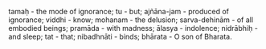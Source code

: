 tamaḥ - the mode of ignorance; tu - but; ajñāna-jam - produced of ignorance; viddhi - know; mohanam - the delusion; sarva-dehinām - of all embodied beings; pramāda - with madness; ālasya - indolence; nidrābhiḥ - and sleep; tat - that; nibadhnāti - binds; bhārata - O son of Bharata.